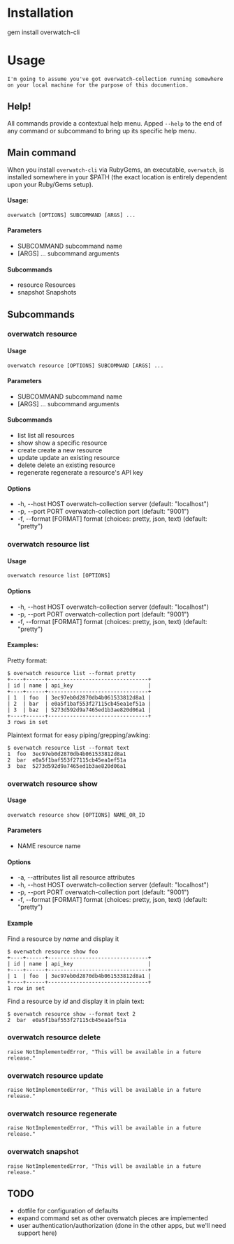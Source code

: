 # Installation

  gem install overwatch-cli

  
# Usage

    I'm going to assume you've got overwatch-collection running somewhere on your local machine for the purpose of this documention.

## Help!

All commands provide a contextual help menu. Apped `--help` to the end of any command or subcommand to bring up its specific help menu.

## Main command

When you install `overwatch-cli` via RubyGems, an executable, `overwatch`, is installed somewhere in your $PATH (the exact location is entirely dependent upon your Ruby/Gems setup).

#### Usage:
    overwatch [OPTIONS] SUBCOMMAND [ARGS] ...

#### Parameters

* SUBCOMMAND                    subcommand name
* [ARGS] ...                    subcommand arguments

#### Subcommands

* resource                      Resources
* snapshot                      Snapshots

## Subcommands

### overwatch resource

#### Usage
    
    overwatch resource [OPTIONS] SUBCOMMAND [ARGS] ...

#### Parameters
        
* SUBCOMMAND                    subcommand name
* [ARGS] ...                    subcommand arguments

#### Subcommands

* list                          list all resources
* show                          show a specific resource
* create                        create a new resource
* update                        update an existing resource
* delete                        delete an existing resource
* regenerate                    regenerate a resource's API key

#### Options

* -h, --host HOST               overwatch-collection server (default: "localhost")
* -p, --port PORT               overwatch-collection port (default: "9001")
* -f, --format [FORMAT]         format (choices: pretty, json, text) (default: "pretty")

### overwatch resource list

#### Usage
      
    overwatch resource list [OPTIONS]

#### Options

* -h, --host HOST               overwatch-collection server (default: "localhost")
* -p, --port PORT               overwatch-collection port (default: "9001")
* -f, --format [FORMAT]         format (choices: pretty, json, text) (default: "pretty")

#### Examples:

Pretty format:

    $ overwatch resource list --format pretty
    +----+------+--------------------------------+
    | id | name | api_key                        |
    +----+------+--------------------------------+
    | 1  | foo  | 3ec97eb0d2870db4b061533812d8a1 |
    | 2  | bar  | e0a5f1baf553f27115cb45ea1ef51a |
    | 3  | baz  | 5273d592d9a7465ed1b3ae820d06a1 |
    +----+------+--------------------------------+
    3 rows in set
        
Plaintext format for easy piping/grepping/awking:

    $ overwatch resource list --format text
    1  foo  3ec97eb0d2870db4b061533812d8a1 
    2  bar  e0a5f1baf553f27115cb45ea1ef51a 
    3  baz  5273d592d9a7465ed1b3ae820d06a1


### overwatch resource show

#### Usage
    
    overwatch resource show [OPTIONS] NAME_OR_ID

#### Parameters

* NAME                          resource name

#### Options

* -a, --attributes              list all resource attributes
* -h, --host HOST               overwatch-collection server (default: "localhost")
* -p, --port PORT               overwatch-collection port (default: "9001")
* -f, --format [FORMAT]         format (choices: pretty, json, text) (default: "pretty")

#### Example

Find a resource by _name_ and display it

    $ overwatch resource show foo
    +----+------+--------------------------------+
    | id | name | api_key                        |
    +----+------+--------------------------------+
    | 1  | foo  | 3ec97eb0d2870db4b061533812d8a1 |
    +----+------+--------------------------------+
    1 row in set

Find a resource by _id_ and display it in plain text:

    $ overwatch resource show --format text 2
    2  bar  e0a5f1baf553f27115cb45ea1ef51a

### overwatch resource delete
  
    raise NotImplementedError, "This will be available in a future release."

### overwatch resource update

    raise NotImplementedError, "This will be available in a future release."
    
### overwatch resource regenerate

    raise NotImplementedError, "This will be available in a future release."

### overwatch snapshot

    raise NotImplementedError, "This will be available in a future release."



## TODO

* dotfile for configuration of defaults
* expand command set as other overwatch pieces are implemented
* user authentication/authorization (done in the other apps, but we'll need support here)


